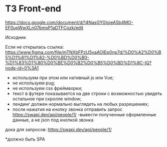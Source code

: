 # ТЗ Front-end

https://docs.google.com/document/d/14NasGYGloieA5b4MO-EF0upWwXLn07bmsP1aDTFCozk/edit

Исходник

Если не открылась ссылка:
https://www.figma.com/file/mTNXbFPzU5vaAOlEp0np7d/%D0%A2%D0%B5%D1%81%D1%82-%D0%BD%D0%B0-%D1%83%D1%80%D0%BE%D0%B2%D0%B5%D0%BD%D1%8C-IQ?node-id=0%3A1

- используем при этом или нативный js или Vue;
- не используем pug;
- не используем css фреймворки;
- текст в футере показывается на две строки с возможностью увидеть остальное при
  скролле window;
- лендинг должен нормально выглядеть на любых разрешениях;
- после нажатия на кнопку звонка отправить запрос
  https://swapi.dev/api/people/1/ -вывести полученные оформленные данные, а не
  json под кнопкой звонка

дока для запросов: https://swapi.dev/api/people/1/

\*должно быть SPA
